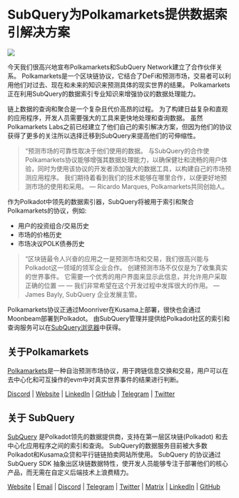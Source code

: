 # SubQuery为Polkamarkets提供数据索引解决方案

![](https://miro.medium.com/max/1400/0*KRx5x-Oaz7mfHPuJ)

今天我们很高兴地宣布Polkamarkets和SubQuery Network建立了合作伙伴关系。 Polkamarkets是一个区块链协议，它结合了DeFi和预测市场，交易者可以利用他们对过去、现在和未来的知识来预测具体的现实世界的结果。 Polkamarkets正在利用SubQuery的数据索引专业知识来增强协议的数据处理能力。

链上数据的查询和聚合是一个复杂且代价高昂的过程。 为了构建日益复杂和直观的应用程序，开发人员需要强大的工具来更快地处理和查询数据。 虽然Polkamarkets Labs之前已经建立了他们自己的索引解决方案，但因为他们的协议获得了更多的关注所以选择迁移到SubQuery来提高他们的可伸缩性。

> “预测市场的可靠性取决于他们使用的数据。 与SubQuery的合作使Polkamarkets协议能够增强其数据处理能力，以确保健壮和流畅的用户体验，同时为使用该协议的开发者添加强大的数据工具，以构建自己的市场预测应用程序。 我们期待着看到我们的技术能够在哪里合作，以便更好地预测市场的使用和采用。</em> — Ricardo Marques, Polkamarkets共同创始人。

作为Polkadot中领先的数据索引器，SubQuery将被用于索引和聚合Polkamarkets的协议，例如:

- 用户的投资组合/交易历史
- 市场的价格历史
- 市场决议POLK债券历史

> “区块链最令人兴奋的应用之一是预测市场和交易，我们很高兴能与Polkadot这一领域的领军企业合作。 创建预测市场不仅仅是为了收集真实的世界事件。 它需要一个优秀的用户界面来显示此信息，并允许用户采取正确的位置 — — 我们非常希望在这个开发过程中发挥很大的作用。</em> — James Bayly, SubQuery 企业发展主管。

Polkamarkets协议正通过Moonriver在Kusama上部署，很快也会通过Moonbeam部署到Polkadot。 由SubQuery管理并提供给Polkadot社区的索引和查询服务可以在[SubQuery浏览器](https://explorer.subquery.network/)中获得。

## 关于Polkamarkets

[Polkamarkets](https://www.polkamarkets.com/)是一种自治预测市场协议，用于跨链信息交换和交易，用户可以在去中心化和可互操作的evm中对真实世界事件的结果进行判断。

[Discord](https://discord.gg/polkamarkets) | [Website](https://polkamarkets.com/) | [LinkedIn](https://www.linkedin.com/company/polkamarkets/) | [GitHub](https://github.com/Polkamarkets) | [Telegram](http://t.me/polkamarkets) | [Twitter](https://twitter.com/polkamarkets)

## 关于 SubQuery

[SubQuery](https://subquery.network/) 是Polkadot领先的数据提供商，支持在第一层区块链(Polkadot) 和去中心化应用程序之间的索引和查询。 SubQuery的数据服务目前被大多数Polkadot和Kusama众贷和平行链链拍卖网站所使用。 SubQuery 的协议通过 SubQuery SDK 抽象出区块链数据特性，使开发人员能够专注于部署他们的核心产品，而无需在自定义后端技术上浪费精力。

[Website](https://subquery.network/) | [Email](hello@subquery.network) | [Discord](https://discord.com/invite/78zg8aBSMG) | [Telegram](https://t.me/subquerynetwork) | [Twitter](https://twitter.com/subquerynetwork) | [Matrix](https://matrix.to/#/#subquery:matrix.org) | [LinkedIn](https://www.linkedin.com/company/subquery) | [GitHub](https://github.com/subquery)

